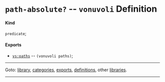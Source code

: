 

<a id='definition__vonuvoli__path-absolute_3f'></a>

# `path-absolute?` -- `vonuvoli` Definition


<a id='definition__vonuvoli__path-absolute_3f__kind'></a>

#### Kind

`predicate`;


<a id='definition__vonuvoli__path-absolute_3f__exports'></a>

#### Exports

 * [`vs:paths`](../../vonuvoli/exports/vs_3a_paths.md#export__vonuvoli__vs_3a_paths) -- `(vonuvoli paths)`;

----

Goto: [library](../../vonuvoli/_index.md#library__vonuvoli), [categories](../../vonuvoli/categories/_index.md#toc__vonuvoli__categories), [exports](../../vonuvoli/exports/_index.md#toc__vonuvoli__exports), [definitions](../../vonuvoli/definitions/_index.md#toc__vonuvoli__definitions), other [libraries](../../_libraries.md#toc__libraries).

----


